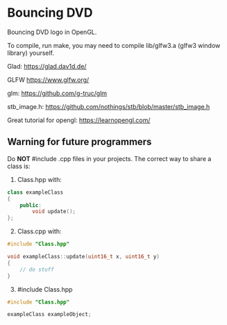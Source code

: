 # Bouncing DVD

Bouncing DVD logo in OpenGL.

To compile, run make, you may need to compile lib/glfw3.a (glfw3 window library) yourself. 

Glad: https://glad.dav1d.de/

GLFW https://www.glfw.org/

glm: https://github.com/g-truc/glm

stb_image.h: https://github.com/nothings/stb/blob/master/stb_image.h

Great tutorial for opengl: https://learnopengl.com/

## Warning for future programmers

Do **NOT** #include .cpp files in your projects. The correct way to share a class is:
1. Class.hpp with:
```cpp
class exampleClass
{
    public:
        void update();
};
```
2. Class.cpp with:
```cpp
#include "Class.hpp"

void exampleClass::update(uint16_t x, uint16_t y)
{
    // do stuff
}
```
3. #include Class.hpp
```cpp
#include "Class.hpp"

exampleClass exampleObject;
```
